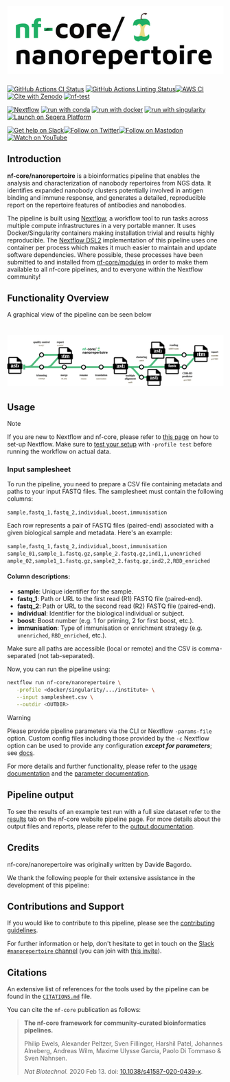 <h1>
  <picture>
    <source media="(prefers-color-scheme: dark)" srcset="docs/images/nf-core-nanorepertoire_logo_dark.png">
    <img alt="nf-core/nanorepertoire" src="docs/images/nf-core-nanorepertoire_logo_light.png">
  </picture>
</h1>

[![GitHub Actions CI Status](https://github.com/nf-core/nanorepertoire/actions/workflows/ci.yml/badge.svg)](https://github.com/nf-core/nanorepertoire/actions/workflows/ci.yml)
[![GitHub Actions Linting Status](https://github.com/nf-core/nanorepertoire/actions/workflows/linting.yml/badge.svg)](https://github.com/nf-core/nanorepertoire/actions/workflows/linting.yml)[![AWS CI](https://img.shields.io/badge/CI%20tests-full%20size-FF9900?labelColor=000000&logo=Amazon%20AWS)](https://nf-co.re/nanorepertoire/results)[![Cite with Zenodo](http://img.shields.io/badge/DOI-10.5281/zenodo.XXXXXXX-1073c8?labelColor=000000)](https://doi.org/10.5281/zenodo.XXXXXXX)
[![nf-test](https://img.shields.io/badge/unit_tests-nf--test-337ab7.svg)](https://www.nf-test.com)

[![Nextflow](https://img.shields.io/badge/nextflow%20DSL2-%E2%89%A524.04.2-23aa62.svg)](https://www.nextflow.io/)
[![run with conda](http://img.shields.io/badge/run%20with-conda-3EB049?labelColor=000000&logo=anaconda)](https://docs.conda.io/en/latest/)
[![run with docker](https://img.shields.io/badge/run%20with-docker-0db7ed?labelColor=000000&logo=docker)](https://www.docker.com/)
[![run with singularity](https://img.shields.io/badge/run%20with-singularity-1d355c.svg?labelColor=000000)](https://sylabs.io/docs/)
[![Launch on Seqera Platform](https://img.shields.io/badge/Launch%20%F0%9F%9A%80-Seqera%20Platform-%234256e7)](https://cloud.seqera.io/launch?pipeline=https://github.com/nf-core/nanorepertoire)

[![Get help on Slack](http://img.shields.io/badge/slack-nf--core%20%23nanorepertoire-4A154B?labelColor=000000&logo=slack)](https://nfcore.slack.com/channels/nanorepertoire)[![Follow on Twitter](http://img.shields.io/badge/twitter-%40nf__core-1DA1F2?labelColor=000000&logo=twitter)](https://twitter.com/nf_core)[![Follow on Mastodon](https://img.shields.io/badge/mastodon-nf__core-6364ff?labelColor=FFFFFF&logo=mastodon)](https://mstdn.science/@nf_core)[![Watch on YouTube](http://img.shields.io/badge/youtube-nf--core-FF0000?labelColor=000000&logo=youtube)](https://www.youtube.com/c/nf-core)

## Introduction

**nf-core/nanorepertoire** is a bioinformatics pipeline that enables the analysis and characterization of nanobody repertoires from NGS data.
It identifies expanded nanobody clusters potentially involved in antigen binding and immune response, and generates a detailed, reproducible report on the repertoire features of antibodies and nanobodies.

The pipeline is built using [Nextflow](https://www.nextflow.io), a workflow tool to run tasks across multiple compute infrastructures in a very portable manner. It uses Docker/Singularity containers making installation trivial and results highly reproducible. The [Nextflow DSL2](https://www.nextflow.io/docs/latest/index.html) implementation of this pipeline uses one container per process which makes it much easier to maintain and update software dependencies. Where possible, these processes have been submitted to and installed from [nf-core/modules](https://github.com/nf-core/modules) in order to make them available to all nf-core pipelines, and to everyone within the Nextflow community!

## Functionality Overview

A graphical view of the pipeline can be seen below

<h1>
  <picture>
    <source media="(prefers-color-scheme: dark)" srcset="docs/images/nanorepertoire_metromap_dark.svg">
    <img alt="nf-core/nanorepertoire" src="docs/images/nanorepertoire_metromap_light.svg">
  </picture>
</h1>

## Usage

> [!NOTE]
> If you are new to Nextflow and nf-core, please refer to [this page](https://nf-co.re/docs/usage/installation) on how to set-up Nextflow. Make sure to [test your setup](https://nf-co.re/docs/usage/introduction#how-to-run-a-pipeline) with `-profile test` before running the workflow on actual data.

### Input samplesheet

To run the pipeline, you need to prepare a CSV file containing metadata and paths to your input FASTQ files.
The samplesheet must contain the following columns:

`sample,fastq_1,fastq_2,individual,boost,immunisation`

Each row represents a pair of FASTQ files (paired-end) associated with a given biological sample and metadata.
Here's an example:

`sample,fastq_1,fastq_2,individual,boost,immunisation`
`sample_01,sample_1.fastq.gz,sample_2.fastq.gz,ind1,1,unenriched`
`ample_02,sample1_1.fastq.gz,sample2_2.fastq.gz,ind2,2,RBD_enriched`

#### Column descriptions:

- **sample**: Unique identifier for the sample.
- **fastq_1**: Path or URL to the first read (R1) FASTQ file (paired-end).
- **fastq_2**: Path or URL to the second read (R2) FASTQ file (paired-end).
- **individual**: Identifier for the biological individual or subject.
- **boost**: Boost number (e.g. 1 for priming, 2 for first boost, etc.).
- **immunisation**: Type of immunisation or enrichment strategy (e.g. `unenriched`, `RBD_enriched`, etc.).

Make sure all paths are accessible (local or remote) and the CSV is comma-separated (not tab-separated).

Now, you can run the pipeline using:

```bash
nextflow run nf-core/nanorepertoire \
   -profile <docker/singularity/.../institute> \
   --input samplesheet.csv \
   --outdir <OUTDIR>
```

> [!WARNING]
> Please provide pipeline parameters via the CLI or Nextflow `-params-file` option. Custom config files including those provided by the `-c` Nextflow option can be used to provide any configuration _**except for parameters**_; see [docs](https://nf-co.re/docs/usage/getting_started/configuration#custom-configuration-files).

For more details and further functionality, please refer to the [usage documentation](https://nf-co.re/nanorepertoire/usage) and the [parameter documentation](https://nf-co.re/nanorepertoire/parameters).

## Pipeline output

To see the results of an example test run with a full size dataset refer to the [results](https://nf-co.re/nanorepertoire/results) tab on the nf-core website pipeline page.
For more details about the output files and reports, please refer to the
[output documentation](https://nf-co.re/nanorepertoire/output).

## Credits

nf-core/nanorepertoire was originally written by Davide Bagordo.

We thank the following people for their extensive assistance in the development of this pipeline:

<!-- TODO nf-core: If applicable, make list of people who have also contributed -->

## Contributions and Support

If you would like to contribute to this pipeline, please see the [contributing guidelines](.github/CONTRIBUTING.md).

For further information or help, don't hesitate to get in touch on the [Slack `#nanorepertoire` channel](https://nfcore.slack.com/channels/nanorepertoire) (you can join with [this invite](https://nf-co.re/join/slack)).

## Citations

<!-- TODO nf-core: Add citation for pipeline after first release. Uncomment lines below and update Zenodo doi and badge at the top of this file. -->
<!-- If you use nf-core/nanorepertoire for your analysis, please cite it using the following doi: [10.5281/zenodo.XXXXXX](https://doi.org/10.5281/zenodo.XXXXXX) -->

<!-- TODO nf-core: Add bibliography of tools and data used in your pipeline -->

An extensive list of references for the tools used by the pipeline can be found in the [`CITATIONS.md`](CITATIONS.md) file.

You can cite the `nf-core` publication as follows:

> **The nf-core framework for community-curated bioinformatics pipelines.**
>
> Philip Ewels, Alexander Peltzer, Sven Fillinger, Harshil Patel, Johannes Alneberg, Andreas Wilm, Maxime Ulysse Garcia, Paolo Di Tommaso & Sven Nahnsen.
>
> _Nat Biotechnol._ 2020 Feb 13. doi: [10.1038/s41587-020-0439-x](https://dx.doi.org/10.1038/s41587-020-0439-x).
